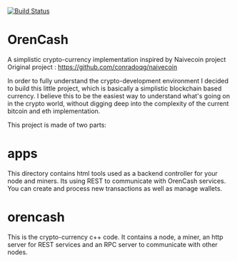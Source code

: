 [![Build Status](https://travis-ci.org/stalker474/OrenCash.svg?branch=master)](https://travis-ci.org/stalker474/OrenCash)
# OrenCash
A simplistic crypto-currency implementation inspired by Naivecoin project
Original project : https://github.com/conradoqg/naivecoin

In order to fully understand the crypto-development environment I decided to build this little project, which is basically a simplistic blockchain based currency.
I believe this to be the easiest way to understand what's going on in the crypto world, without digging deep into the complexity of the current bitcoin and eth implementation.

This project is made of two parts:

# apps

This directory contains html tools used as a backend controller for your node and miners. Its using REST to communicate with OrenCash services. You can create and process new transactions as well as manage wallets.

# orencash

This is the crypto-currency c++ code. It contains a node, a miner, an http server for REST services and an RPC server to communicate with other nodes.
